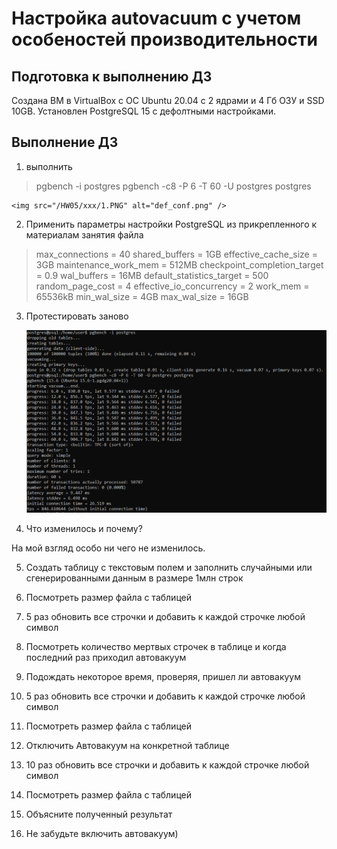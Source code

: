 # Настройка autovacuum с учетом особеностей производительности

## Подготовка к выполнению ДЗ
Создана ВМ в VirtualBox с ОС Ubuntu 20.04 с 2 ядрами и 4 Гб ОЗУ и SSD 10GB. Установлен PostgreSQL 15 с дефолтными настройками.

## Выполнение ДЗ
1. выполнить

> pgbench -i postgres
> pgbench -c8 -P 6 -T 60 -U postgres postgres
    
	<img src="/HW05/xxx/1.PNG" alt="def_conf.png" /> 
	
2. Применить параметры настройки PostgreSQL из прикрепленного к материалам занятия файла
   
> max_connections = 40
> shared_buffers = 1GB
> effective_cache_size = 3GB
> maintenance_work_mem = 512MB
> checkpoint_completion_target = 0.9
> wal_buffers = 16MB
> default_statistics_target = 500
> random_page_cost = 4
> effective_io_concurrency = 2
> work_mem = 65536kB
> min_wal_size = 4GB
> max_wal_size = 16GB
    
3. Протестировать заново  
    
	<img src="/HW05/xxx/2.PNG" alt="tun_conf.png" /> 

4. Что изменилось и почему?
   
На мой взгляд особо ни чего не изменилось.

5. Создать таблицу с текстовым полем и заполнить случайными или сгенерированными данным в размере 1млн строк

6. Посмотреть размер файла с таблицей

7. 5 раз обновить все строчки и добавить к каждой строчке любой символ

8. Посмотреть количество мертвых строчек в таблице и когда последний раз приходил автовакуум

9. Подождать некоторое время, проверяя, пришел ли автовакуум

10. 5 раз обновить все строчки и добавить к каждой строчке любой символ

11. Посмотреть размер файла с таблицей

12. Отключить Автовакуум на конкретной таблице

13. 10 раз обновить все строчки и добавить к каждой строчке любой символ

14. Посмотреть размер файла с таблицей

15. Объясните полученный результат

16. Не забудьте включить автовакуум)
